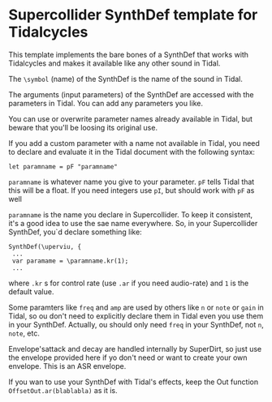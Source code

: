 # Supercollider SynthDef template for Tidalcycles

This template implements the bare bones of a SynthDef that works with Tidalcycles and 
makes it available like any other sound in Tidal.

The `\symbol` (name) of the SynthDef is the name of the sound in Tidal.

The arguments (input parameters) of the SynthDef are accessed with the parameters in Tidal.
You can add any parameters you like.  

You can use or overwrite parameter names already available in Tidal, but beware that 
you'll be loosing its original use.

If you add a custom parameter with a name not available in Tidal, you need to declare and
evaluate it in the Tidal document with the following syntax:

`let paramname = pF "paramname"`

`paramname` is whatever name you give to your parameter.
`pF` tells Tidal that this will be a float.  If you need integers use `pI`, but should work with `pF` as well

`paramname` is the name you declare in Supercollider.  To keep it consistent, it's a good idea to 
use the sae name everywhere.  So, in your Supercollider SynthDef, you`d declare something like:

```
SynthDef(\uperviu, {
 ...
 var paramame = \paramname.kr(1);
 ...
```

where `.kr` s for control rate (use `.ar` if you need audio-rate) and `1` is the default value.

Some paramters like `freq` and `amp` are used by others like `n` or `note` or `gain` in 
Tidal, so ou don't need to explicitly declare them in Tidal even you use them in your SynthDef.
Actually, ou should only need `freq` in your SynthDef, not `n`, `note`, etc.

Envelope'sattack and decay are handled internally by SuperDirt, so just use the envelope provided
here if yo don't need or want to create your own envelope.  This is an ASR envelope.

If you wan to use your SynthDef with Tidal's effects, keep the Out function `OffsetOut.ar(blablabla)` as it is.
